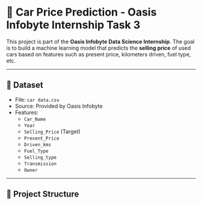 # 🚗 Car Price Prediction - Oasis Infobyte Internship Task 3

This project is part of the **Oasis Infobyte Data Science Internship**. The goal is to build a machine learning model that predicts the **selling price** of used cars based on features such as present price, kilometers driven, fuel type, etc.

---

## 📁 Dataset

- File: `car data.csv`
- Source: Provided by Oasis Infobyte
- Features:
  - `Car_Name`
  - `Year`
  - `Selling_Price` (Target)
  - `Present_Price`
  - `Driven_kms`
  - `Fuel_Type`
  - `Selling_type`
  - `Transmission`
  - `Owner`

---

## 📌 Project Structure

